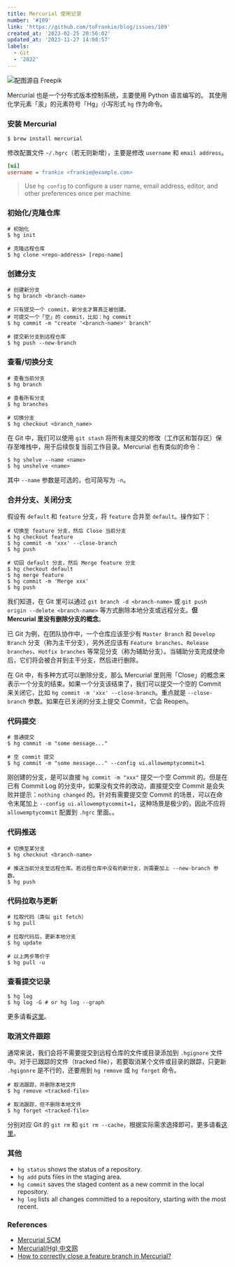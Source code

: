 ```yaml
---
title: Mercurial 使用记录
number: '#109'
link: 'https://github.com/toFrankie/blog/issues/109'
created_at: '2023-02-25 20:56:02'
updated_at: '2023-11-27 14:08:57'
labels:
  - Git
  - '2022'
---
```

![配图源自 Freepik](https://upload-images.jianshu.io/upload_images/5128488-149080059c1804cc.jpg?imageMogr2/auto-orient/strip%7CimageView2/2/w/1240)


Mercurial 也是一个分布式版本控制系统，主要使用 Python 语言编写的。
其使用化学元素「汞」的元素符号「Hg」小写形式  `hg` 作为命令。

### 安装 Mercurial

```shell
$ brew install mercurial
```

修改配置文件 `~/.hgrc`（若无则新增），主要是修改 `username` 和 `email address`。

```ini
[ui]
username = frankie <frankie@example.com>
```

> Use `hg config` to configure a user name, email address, editor, and other preferences once per machine.

### 初始化/克隆仓库

```shell
# 初始化
$ hg init

# 克隆远程仓库
$ hg clone <repo-address> [repo-name]
```

### 创建分支

```shell
# 创建新分支
$ hg branch <branch-name>

# 只有提交一个 commit，新分支才算真正被创建。
# 可提交一个「空」的 commit，比如：hg commit
$ hg commit -m "create '<branch-name>' branch"

# 提交新分支到远程仓库
$ hg push --new-branch
```

### 查看/切换分支

```shell
# 查看当前分支
$ hg branch

# 查看所有分支
$ hg branches

# 切换分支
$ hg checkout <branch_name>
```

在 Git 中，我们可以使用 `git stash` 将所有未提交的修改（工作区和暂存区）保存至堆栈中，用于后续恢复当前工作目录。Mercurial 也有类似的命令：

```shell
$ hg shelve --name <name>
$ hg unshelve <name>
```

其中 `--name` 参数是可选的，也可简写为 `-n`。

### 合并分支、关闭分支

假设有 `default` 和 `feature` 分支，将 `feature` 合并至 `default`。操作如下：

```shell
# 切换至 feature 分支，然后 Close 当前分支
$ hg checkout feature
$ hg commit -m 'xxx' --close-branch
$ hg push

# 切回 default 分支，然后 Merge feature 分支
$ hg checkout default
$ hg merge feature
$ hg commit -m 'Merge xxx'
$ hg push
```

我们知道，在 Git 里可以通过 `git branch -d <branch-name>` 或 `git push origin --delete <branch-name>` 等方式删除本地分支或远程分支。**但 Mercurial 里没有删除分支的概念**。

已 Git 为例，在团队协作中，一个仓库应该至少有 `Master Branch` 和 `Develop Branch` 分支（称为主干分支），另外还应该有 `Feature branches`、`Release branches`、`Hotfix branches` 等常见分支（称为辅助分支）。当辅助分支完成使命后，它们将会被合并到主干分支，然后进行删除。

在 Git 中，有多种方式可以删除分支，那么 Mercurial 里则用「Close」的概念来表示一个分支的结束。如果一个分支该结束了，我们可以提交一个空的 Commit 来关闭它，比如 `hg commit -m 'xxx' --close-branch`。重点就是 `--close-branch` 参数。如果在已关闭的分支上提交 Commit，它会 Reopen。

### 代码提交

```shell
# 普通提交
$ hg commit -m "some message..."

# 空 commit 提交
$ hg commit -m "some message..." --config ui.allowemptycommit=1
```

刚创建的分支，是可以直接 `hg commit -m "xxx"` 提交一个空 Commit 的。但是在已有 Commit Log 的分支中，如果没有文件的改动，直接提交空 Commit 是会失败并提示：`nothing changed` 的。针对有需要提交空 Commit 的场景，可以在命令末尾加上 `--config ui.allowemptycommit=1`，这种场景是极少的，因此不应将 `allowemptycommit` 配置到 `.hgrc` 里面。。

### 代码推送

```shell
# 切换至某分支
$ hg checkout <branch-name>

# 推送当前分支至远程仓库。若远程仓库中没有的新分支，则需要加上 --new-branch 参数。
$ hg push
```

### 代码拉取与更新

```shell
# 拉取代码（类似 git fetch）
$ hg pull

# 拉取代码后，更新本地分支
$ hg update

# 以上两步等价于
$ hg pull -u
```

### 查看提交记录

```shell
$ hg log
$ hg log -G # or hg log --graph
```
更多请看[这里](https://swcarpentry.github.io/hg-novice/12-merges/)。

### 取消文件跟踪

通常来说，我们会将不需要提交到远程仓库的文件或目录添加到 `.hgignore` 文件中。对于已跟踪的文件（tracked file），若要取消某个文件或目录的跟踪，只更新 `.hgigonre` 是不行的，还要用到 `hg remove` 或 `hg forget` 命令。

```shell
# 取消跟踪，并删除本地文件
$ hg remove <tracked-file>

# 取消跟踪，但不删除本地文件
$ hg forget <tracked-file>
```

分别对应 Git 的 `git rm` 和 `git rm --cache`，根据实际需求选择即可。更多请看[这里](https://www.selenic.com/mercurial/hg.1.html#forget)。


### 其他

- `hg status` shows the status of a repository.
- `hg add` puts files in the staging area.
- `hg commit` saves the staged content as a new commit in the local repository.
- `hg log` lists all changes committed to a repository, starting with the most recent.

### References

* [Mercurial SCM](https://www.mercurial-scm.org/)
* [Mercurial(Hg) 中文网](https://www.iiyouu.com/)
* [How to correctly close a feature branch in Mercurial?](https://stackoverflow.com/questions/2237222/how-to-correctly-close-a-feature-branch-in-mercurial)
